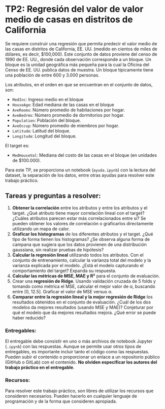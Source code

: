 # TP2: Regresión del valor de valor medio de casas en distritos de California

Se requiere construir una regresión que permita predecir el valor medio de las casas en distritos de California, EE. UU. (medido en cientos de miles de dólares, es decir, $100,000). Este conjunto de datos proviene del censo de 1990 de EE. UU., donde cada observación corresponde a un bloque. Un bloque es la unidad geográfica más pequeña para la cual la Oficina del Censo de EE. UU. publica datos de muestra. Un bloque típicamente tiene una población de entre 600 y 3.000 personas.

Los atributos, en el orden en que se encuentran en el conjunto de datos, son:

- `MedInc`: Ingreso medio en el bloque
- `HouseAge`: Edad mediana de las casas en el bloque
- `AveRooms`: Número promedio de habitaciones por hogar.
- `AveBedrms`: Número promedio de dormitorios por hogar.
- `Population`: Población del bloque.
- `AveOccup`: Número promedio de miembros por hogar.
- `Latitude`: Latitud del bloque.
- `Longitude`: Longitud del bloque.

El target es:

- `MedHouseVal`: Mediana del costo de las casas en el bloque (en unidades de $100.000).

Para este TP, se proporciona un notebook (`ayuda.ipynb`) con la lectura del dataset, la separación de los datos, entre otras ayudas para resolver este trabajo práctico.

## Tareas y preguntas a resolver:

1. **Obtener la correlación** entre los atributos y entre los atributos y el target. ¿Qué atributo tiene mayor correlación lineal con el target? ¿Cuáles atributos parecen estar más correlacionados entre sí? Se pueden obtener los valores de correlación o graficarlos directamente utilizando un mapa de calor.
2. **Graficar los histogramas** de los diferentes atributos y el target. ¿Qué tipo de forma tienen los histogramas? ¿Se observa alguna forma de campana que sugiera que los datos provienen de una distribución gaussiana, sin realizar pruebas de hipótesis?
3. **Calcular la regresión lineal** utilizando todos los atributos. Con el conjunto de entrenamiento, calcular la varianza total del modelo y la varianza explicada por el modelo. ¿Está el modelo capturando el comportamiento del target? Expanda su respuesta.
4. **Calcular las métricas de MSE, MAE y R²** para el conjunto de evaluación.
5. Crear una **regresión de Ridge**. Usando validación cruzada de 5 folds y tomando como métrica el MSE, calcular el mejor valor de α, buscando entre [0, 12.5]. Graficar el valor de MSE versus α.
6. **Comparar entre la regresión lineal y la mejor regresión de Ridge** los resultados obtenidos en el conjunto de evaluación. ¿Cuál de los dos modelos da mejores resultados (usando MSE y MAE)? Conjeturar por qué el modelo que da mejores resultados mejora. ¿Qué error se puede haber reducido?

### Entregables:

El entregable debe consistir en uno o más archivos de notebook Jupyter (`.ipynb`) con las respuestas. Aunque se permite usar otros tipos de entregables, es importante incluir tanto el código como las respuestas. Pueden subir el contenido o proporcionar un enlace a un repositorio público (GitHub o GitLab) con el contenido. **No olviden especificar los autores del trabajo práctico en el entregable**.

### Recursos:

Para resolver este trabajo práctico, son libres de utilizar los recursos que consideren necesarios. Pueden hacerlo en cualquier lenguaje de programación y de la forma que consideren apropiada.
